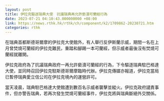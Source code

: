 ```yaml
---
layout: post
title: 伊拉克驅逐瑞典大使　抗議瑞典再允許褻瀆可蘭經行為
date: 2023-07-21 04:10:43.000000000 +08:00
link: https://news.rthk.hk/rthk/ch/component/k2/1709862-20230721.htm
categories: rthk
---
```


在瑞典首都斯德哥爾摩的伊拉克大使館外，有人舉行反伊斯蘭示威，期間一名在上月曾焚燒可蘭經的伊拉克難民，重踏和腳踢一本可蘭經，但示威者最後沒有焚燒可蘭經就離開。

伊拉克政府為了抗議瑞典政府一再允許褻瀆可蘭經的行為，下令驅逐瑞典駐巴格達大使，並同時召回伊拉克駐斯德哥爾摩臨時代辦。伊拉克傳媒亦報道，伊拉克當局已暫停瑞典愛立信公司在伊拉克境內的運營許可。

當天凌晨，瑞典駐巴格達大使館遭到數百名示威者襲擊並縱火。伊拉克政府譴責事件，但亦警告瑞典，若再次發生焚燒可蘭經事件，伊拉克將與瑞典斷絕外交關係。
